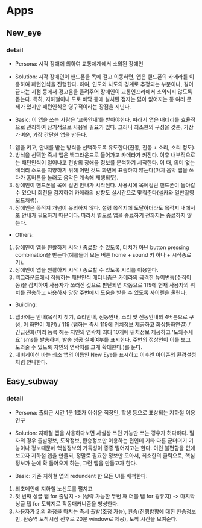 # **Apps**



## **New_eye**
### detail
- Persona: 시각 장애에 의하여 교통체계에서 소외된 장애인

- Solution: 시각 장애인이 핸드폰을 목에 걸고 이동하면, 앱은 핸드폰의 카메라를 이용하여 패턴인식을 진행한다. 하여, 인도와 차도의 경계로 추정되는 부분이나, 길이 끝나는 지점 등에서 경고음을 울려주어 장애인이 교통인프라에서 소외되지 않도록 돕는다. 특히, 지하철이나 도로 바닥 등에 설치된 점자는 닳아 없어지는 등 여러 문제가 있지만 패턴인식은 영구적이라는 장점을 지닌다.

- Basic: 이 앱을 쓰는 사람은 '교통안내'를 받아야한다. 따라서 앱은 배터리를 효율적으로 관리하여 장기적으로 사용될 필요가 있다. 그러니 최소한의 구성을 갖춘, 가장 가벼운, 가장 간단한 앱을 만든다. 
1. 앱을 키고, 안내를 받는 방식을 선택하도록 유도한다(진동, 진동 + 소리, 소리 정도).
2. 방식을 선택한 즉시 앱은 백그라운드로 들어가고 카메라가 켜진다. 이후 내부적으로는 패턴인식이 일어나고 전방의 장애물 정보를 분석하기 시작한다. 이 때, 의미 없는 배터리 소모를 지양하기 위해 어떤 것도 화면에 표출하지 않는다(마치 음악 앱을 쓰다가 홈버튼을 눌러도 음악은 계속해 재생되듯).
3. 장애인이 핸드폰을 목에 걸면 안내가 시작된다. 사용시에 목에걸린 핸드폰이 돌아갈 수 있으니 회전을 감지하여 카메라의 방향도 실시간으로 맞춰준다(셀카와 일반촬영 모드처럼).
4. 장애인은 목적지 개념이 유의하지 않다. 설령 목적지에 도달하더라도 목적지 내에서 또 안내가 필요하기 때문이다. 따라서 별도로 앱을 종료하기 전까지는 종료하지 않는다.

- Others: 
1. 장애인이 앱을 원활하게 시작 / 종료할 수 있도록, 터치가 아닌 button pressing combination을 만든다(예를들어 모든 버튼 home + sound 키 하나 + 시작종료키).
2. 장애인이 앱을 원활하게 시작 / 종료할 수 있도록 시리를 이용한다.
3. 백그라운드에서 작동하는 패턴인식 매터니즘은 카메라의 급격한 높이변동(수직이동)을 감지하여 사용자가 쓰러진 것으로 판단되면 자동으로 119에 현재 사용자의 위치를 전송하고 사용하자 당장 주변에서 도움을 받을 수 있도록 사이렌을 울린다.

- Building:
1. 탭바에는 안내(목적지 찾기, 소리안내, 진동안내, 소리 및 진동안내의 4버튼으로 구성, 이 화면이 메인) / 
119 (탭하는 즉시 119에 위치정보 제공하고 화상통화연결) / 
긴급전화(미리 등록 해둔 지인의 연락처 최대 10개에 위치정보 제공하고 '도와주세요' sms를 발송하며, 발송 성공 실패여부를 표시한다. 주변의 정상인이 이를 보고 도와줄 수 있도록 지인의 연락처를 크게 확대한다.)를 둔다.
2. 네비게이션 바는 최초 앱의 이름인 New Eye를 표시하고 이후엔 아이폰의 환경설정처럼 안내한다.



## **Easy_subway**
### detail
- Persona: 출퇴근 시간 1분 1초가 아쉬운 직장인, 학생 등으로 표상되는 지하철 이용인구

- Solution: 지하철 앱을 사용하다보면 사실상 쓰던 기능만 쓰는 경우가 허다하다. 필자의 경우 출발정보, 도착정보, 환승정보만 이용하는 편인데 기타 다른 군더더기 기능이나 정보때문에 핵심정보의 가독성이 종종 떨어지고는 한다. 이런 불편함을 없애보고자 지하철 앱을 만들되, 정말로 필요한 정보만 모아서, 최소한의 클릭으로, 핵심정보가 눈에 확 들어오게 하는, 그런 앱을 만들고자 한다.

- Basic: 기존 지하철 앱의 redundent 한 모든 UI를 배척한다.
1. 최초메인에 지하철 노선도를 펼치고
2. 첫 번째 싱글 탭 for 출발지 -> (생략 가능한 두번 째 더블 탭 for 경유지) -> 마지막 싱글 탭 for 도착지로 작동매커니즘을 형성한다.
3. 사용자가 2.의 과정을 마치는 즉시 출발(조정 가능), 환승(진행방향에 대한 환승정보만, 환승역 도착시점 전후로 20분 window로 제공), 도착 시간을 보여준다.